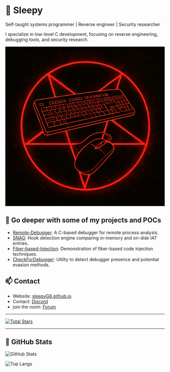 # 🧠 Sleepy

Self-taught systems programmer | Reverse engineer | Security researcher

I specialize in low-level C development, focusing on reverse engineering, debugging tools, and security research.

![View the PDF Document](E56F9B52-67F8-48F3-97DD-8EC7DD45806F.png)

## 🔧 Go deeper with some of my projects and POCs

- [Remote-Debugger](https://github.com/sleepyG8/Remote-Debugger): A C-based debugger for remote process analysis.
- [SNAG](https://github.com/sleepyG8/SNAG): Hook detection engine comparing in-memory and on-disk IAT entries.
- [Fiber-based-Injection](https://github.com/sleepyG8/Fiber-based-Injection): Demonstration of fiber-based code injection techniques.
- [CheckForDebugger](https://github.com/sleepyG8/CheckForDebugger): Utility to detect debugger presence and potential evasion methods.

## 📫 Contact

- Website: [sleepyG8.github.io](https://sleepyG8.github.io)
- Contact: [Discord](https://discord.gg/XW7A9nHa)
- join the room: [Forum](https://coinzh.in/forum)

---

[![Total Stars](https://img.shields.io/github/stars/sleepyG8?affiliations=OWNER&style=flat-square)](https://github.com/sleepyG8?tab=repositories)

---

## 🧰 GitHub Stats

![GitHub Stats](https://github-readme-stats.vercel.app/api?username=sleepyG8&show_icons=true&theme=github_dark)

![Top Langs](https://github-readme-stats.vercel.app/api/top-langs/?username=sleepyG8&layout=compact&theme=github_dark)

